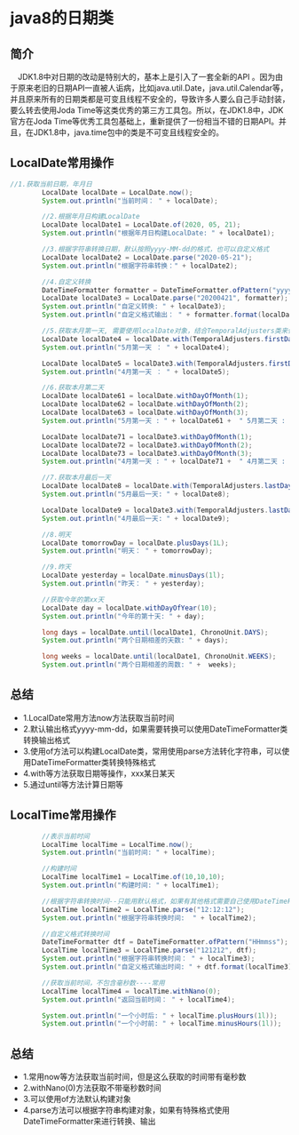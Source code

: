 # java8的日期类

## 简介
 JDK1.8中对日期的改动是特别大的，基本上是引入了一套全新的API 。因为由于原来老旧的日期API一直被人诟病，比如java.util.Date，java.util.Calendar等，并且原来所有的日期类都是可变且线程不安全的，导致许多人要么自己手动封装，要么转去使用Joda Time等这类优秀的第三方工具包。所以，在JDK1.8中，JDK官方在Joda Time等优秀工具包基础上，重新提供了一份相当不错的日期API。并且，在JDK1.8中，java.time包中的类是不可变且线程安全的。

## LocalDate常用操作
```java
//1.获取当前日期，年月日
        LocalDate localDate = LocalDate.now();
        System.out.println("当前时间： " + localDate);

        //2.根据年月日构建LocalDate
        LocalDate localDate1 = LocalDate.of(2020, 05, 21);
        System.out.println("根据年月日构建LocalDate: " + localDate1);

        //3.根据字符串转换日期，默认按照yyyy-MM-dd的格式，也可以自定义格式
        LocalDate localDate2 = LocalDate.parse("2020-05-21");
        System.out.println("根据字符串转换：" + localDate2);

        //4.自定义转换
        DateTimeFormatter formatter = DateTimeFormatter.ofPattern("yyyyMMdd");
        LocalDate localDate3 = LocalDate.parse("20200421", formatter);
        System.out.println("自定义转换: " + localDate3);
        System.out.println("自定义格式输出： " + formatter.format(localDate3));

        //5.获取本月第一天, 需要使用localDate对象，结合TemporalAdjusters类来使用
        LocalDate localDate4 = localDate.with(TemporalAdjusters.firstDayOfMonth());
        System.out.println("5月第一天 ： " + localDate4);

        LocalDate localDate5 = localDate3.with(TemporalAdjusters.firstDayOfMonth());
        System.out.println("4月第一天 ： " + localDate5);

        //6.获取本月第二天
        LocalDate localDate61 = localDate.withDayOfMonth(1);
        LocalDate localDate62 = localDate.withDayOfMonth(2);
        LocalDate localDate63 = localDate.withDayOfMonth(3);
        System.out.println("5月第一天 : " + localDate61 +  " 5月第二天 : " + localDate62 + " 5月第三天 : " + localDate63);

        LocalDate localDate71 = localDate3.withDayOfMonth(1);
        LocalDate localDate72 = localDate3.withDayOfMonth(2);
        LocalDate localDate73 = localDate3.withDayOfMonth(3);
        System.out.println("4月第一天 : " + localDate71 +  " 4月第二天 : " + localDate72 + " 4月第三天 : " + localDate73);

        //7.获取本月最后一天
        LocalDate localDate8 = localDate.with(TemporalAdjusters.lastDayOfMonth());
        System.out.println("5月最后一天: " + localDate8);

        LocalDate localDate9 = localDate3.with(TemporalAdjusters.lastDayOfMonth());
        System.out.println("4月最后一天: " + localDate9);

        //8.明天
        LocalDate tomorrowDay = localDate.plusDays(1L);
        System.out.println("明天： " + tomorrowDay);

        //9.昨天
        LocalDate yesterday = localDate.minusDays(1l);
        System.out.println("昨天： " + yesterday);

        //获取今年的第xx天
        LocalDate day = localDate.withDayOfYear(10);
        System.out.println("今年的第十天: " + day);

        long days = localDate.until(localDate1, ChronoUnit.DAYS);
        System.out.println("两个日期相差的天数: " + days);

        long weeks = localDate.until(localDate1, ChronoUnit.WEEKS);
        System.out.println("两个日期相差的周数: " +  weeks);

```

## 总结
  - 1.LocalDate常用方法now方法获取当前时间
  - 2.默认输出格式yyyy-mm-dd，如果需要转换可以使用DateTimeFormatter类转换输出格式
  - 3.使用of方法可以构建LocalDate类，常用使用parse方法转化字符串，可以使用DateTimeFormatter类转换特殊格式
  - 4.with等方法获取日期等操作，xxx某日某天
  - 5.通过until等方法计算日期等

## LocalTime常用操作

```java
        //表示当前时间
        LocalTime localTime = LocalTime.now();
        System.out.println("当前时间: " + localTime);

        //构建时间
        LocalTime localTime1 = LocalTime.of(10,10,10);
        System.out.println("构建时间: " + localTime1);

        //根据字符串转换时间--只能用默认格式，如果有其他格式需要自己使用DateTimeFormatter类来转换
        LocalTime localTime2 = LocalTime.parse("12:12:12");
        System.out.println("根据字符串转换时间:  " + localTime2);

        //自定义格式转换时间
        DateTimeFormatter dtf = DateTimeFormatter.ofPattern("HHmmss");
        LocalTime localTime3 = LocalTime.parse("121212", dtf);
        System.out.println("根据字符串转换时间： " + localTime3);
        System.out.println("自定义格式输出时间: " + dtf.format(localTime3));

        //获取当前时间，不包含毫秒数----常用
        LocalTime localTime4 = localTime.withNano(0);
        System.out.println("返回当前时间： " + localTime4);

        System.out.println("一个小时后: " + localTime.plusHours(1l));
        System.out.println("一个小时前: " + localTime.minusHours(1l));

```

## 总结

- 1.常用now等方法获取当前时间，但是这么获取的时间带有毫秒数
- 2.withNano(0)方法获取不带毫秒数时间
- 3.可以使用of方法默认构建对象
- 4.parse方法可以根据字符串构建对象，如果有特殊格式使用DateTimeFormatter来进行转换、输出
